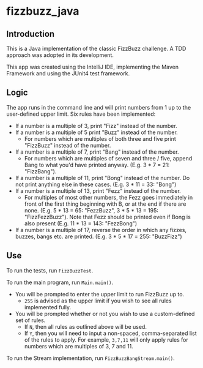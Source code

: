 # fizzbuzz_java

## Introduction
This is a Java implementation of the classic FizzBuzz challenge. A TDD approach was adopted in its development.

This app was created using the IntelliJ IDE, implementing the Maven Framework and using the JUnit4 test framework.

## Logic
The app runs in the command line and will print numbers from 1 up to the user-defined upper limit. Six rules have been implemented:
* If a number is a multiple of 3, print "Fizz" instead of the number. 
* If a number is a multiple of 5 print "Buzz" instead of the number.
    * For numbers which are multiples of both three and five print "FizzBuzz" instead of the number.
* If a number is a multiple of 7, print "Bang" instead of the number. 
    * For numbers which are multiples of seven and three / five, append Bang to what you'd have printed anyway. (E.g. 3 * 7 = 21: "FizzBang").
* If a number is a multiple of 11, print "Bong" instead of the number. Do not print anything else in these cases. (E.g. 3 * 11 = 33: "Bong")
* If a number is a multiple of 13, print "Fezz" instead of the number. 
    * For multiples of most other numbers, the Fezz goes immediately in front of the first thing beginning with B, or at the end if there are none. (E.g. 5 * 13 = 65: "FezzBuzz", 3 * 5 * 13 = 195: "FizzFezzBuzz"). Note that Fezz should be printed even if Bong is also present (E.g. 11 * 13 = 143: "FezzBong")
* If a number is a multiple of 17, reverse the order in which any fizzes, buzzes, bangs etc. are printed. (E.g. 3 * 5 * 17 = 255: "BuzzFizz")

## Use

To run the tests, run `FizzBuzzTest`.

To run the main program, run `Main.main()`.
* You will be prompted to enter the upper limit to run FizzBuzz up to.
    * `255` is advised as the upper limit if you wish to see all rules implemented fully.
* You will be prompted whether or not you wish to use a custom-defined set of rules.
    * If `N`, then all rules as outlined above will be used.
    * If `Y`, then you will need to input a non-spaced, comma-separated list of the rules to apply. For example, `3,7,11` will only apply rules for numbers which are multiples of 3, 7 and 11. 

To run the Stream implementation, run `FizzBuzzBangStream.main()`.